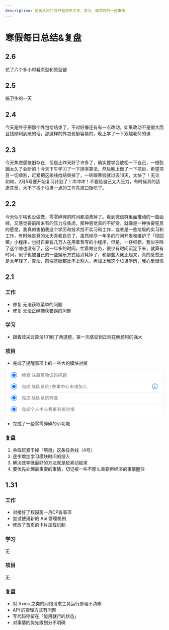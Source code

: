 ```yaml
---
description: 记录从2月1号开始每天工作、学习、做项目的一些事情
---
```


# 寒假每日总结&复盘

## 2.6

花了六个多小时看原型和原型链

## 2.5

搞卫生的一天

## 2.4

今天是终于把那个外包给结束了，不过好像还有有一点改动，如果改动不是很大而且钱顺利到账的话，那这样的外包也挺容易的，晚上学了一下双越老师的课

## 2.3

今天焦虑感依旧存在，但是比昨天好了许多了，确实要学会放松一下自己，一根弦蹦太久了会断的！今天下午学习了一下排序算法，然后晚上做了一下项目，希望项目一切顺利，赶紧把这条线给结束掉了，一转眼寒假就过去18天，太快了！无论如何，2月5号要开始复习计划了！冲冲冲！不要给自己太大压力，有时候真的适逢其反，大不了找个垃圾一点的工作先混口饭吃了。

## 2.2

今天似乎啥也没做做，零零碎碎的时间都浪费掉了。看到微信群里面推动的一篇面经，又感觉要前所未有的压力与焦虑，那种感觉真的不好受，就像是一种快要窒息的感觉，我真的害怕我这个学历和技术找不实习和工作，或者是一些垃圾的实习和工作，有时候是真的太天真和自负了，虽然倾尽一年多的时间开发和维护了「校园菌」小程序，也挺自豪有几万人在用着我写的小程序，但是，一仔细想，我似乎除了这个啥也没有了，这一年多的时间，忙着做业务，很少有时间沉淀下来，就算有时间，似乎也被自己的一些娱乐方式给消耗掉了，和那些大佬比起来，真的感觉还是太年轻了，算法、前端基础都比不上别人，再加上我这个垃圾学历，我心里很慌

## 2.1

### 工作

* 修复 无法获取菜单的问题
* 修复 无法正确捕获错误的问题

### 学习

* 跟着政采云算法101刷了两道题，第一次感受到正则在解题时的强大

### 项目

* 完成了提醒事项上的一些大的模块对接

![](../../.gitbook/assets/image%20%2826%29.png)

* 完成了一些零零碎碎的小功能

### 复盘

1. 争取赶紧干掉「项目」这条任务线（4号）
2. 逐步增加学习模块时间的投入
3. 解决效率低最好的方法就是赶紧动起来
4. 要优先处理最重要的事情，切记被一些不那么重要但经济的事情圈住

## 1.31

### 工作

* 对接好了校园菌一月CP各事项
* 尝试使用新的 Api 管理机制
* 修改了首页的卡片加载机制

### 学习

无

### 项目

无

### 复盘

* 对 Axios 之类的网络请求工具运行原理不清晰
* API 的管理方式有问题
* 写代码停留在「能用就行的状态」
* 对事情的优先级划分不明确







